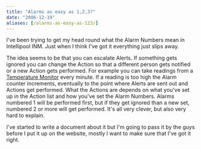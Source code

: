 ```yaml
---
title: "Alarms as easy as 1,2,3?"
date: "2006-12-19"
aliases: [/alarms-as-easy-as-123/]
---
```


I've been trying to get my head round what the Alarm Numbers mean in Intellipool INM. Just when I think I've got it everything just slips away.

The idea seems to be that you can escalate Alerts. If something gets ignored you can change the Action so that a different person gets notified or a new Action gets performed. For example you can take readings from a [Temperature Monitor](https://www.openxtra.co.uk/environment-monitors.html) every minute. If a reading is too high the Alarm counter increments, eventually to the point where Alerts are sent out and Actions get performed. What the Actions are depends on what you've set up in the Action list and how you've set the Alarm Numbers. Alarms numbered 1 will be performed first, but if they get ignored than a new set, numbered 2 or more will get performed. It's all very clever, but also very hard to explain.

I've started to write a document about it but I'm going to pass it by the guys before I put it up on the website, mostly I want to make sure that I've got it right.
